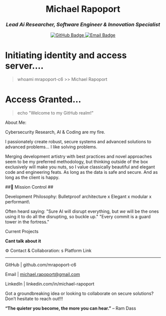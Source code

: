 <!-- 
     README.md 
     Repo: https://github.com/mrapoport-c6/
     Author: Michael Rapoport
     Role: Lead Software Engineer & Solutions Architect
-->

<h1 align="center">Michael Rapoport</h1>
<h3 align="center">
  <em>Lead Ai Researcher, Software Engineer &amp; Innovation Specialist <br /></em>
</h3>

<p align="center">
  <a href="https://github.com/mrapoport-c6">
    <img src="https://img.shields.io/badge/GitHub-mrapoport--c6-informational?style=flat&logo=github&logoColor=white&color=282a36" alt="GitHub Badge"/>
  </a>
  <a href="mailto:michael.rapoport@gmail.com">
    <img src="https://img.shields.io/badge/Email-michael.rapoport%40covered6.com-blue?style=flat" alt="Email Badge"/>
  </a>
</p>

# Initiating identity and access server....
> whoami
mrapoport-c6 >> Michael Rapoport

# Access Granted...
> echo "Welcome to my GitHub realm!"

About Me:

Cybersecurity Research, AI & Coding are my fire. 

I passionately create robust, secure systems and advanced solutions to advanced problems... I like solving problems. 

Merging development artistry with best practices and novel approaches seem to be my preferred methodology, but thinking outside of the box exclusively will make you nuts, so I value classically beautiful and elegant code and engineering feats. As long as the data is safe and secure. And as long as the client is happy. 

##🔰 Mission Control ##

Development Philosophy:
Bulletproof architecture x Elegant x modular x performant\

Often heard saying: 
"Sure AI will disrupt everything, but *we* will be the ones using it to do all the disrupting, so buckle up."
"Every commit is a guard tower in the fortress."

Current Projects

**Cant talk about it**

⚙️ Contact & Collaboration:
s
Platform	Link
__________________________
GitHub    |	github.com/mrapoport-c6

Email    |    michael.rapoport@gmail.com

LinkedIn  |	linkedin.com/in/michael-rapoport


<!-- Add your LinkedIn link -->
Got a groundbreaking idea or looking to collaborate on secure solutions? Don’t hesitate to reach out!!!

<p><b>“The quieter you become, the more you can hear.”</b> – Ram Dass </p>
